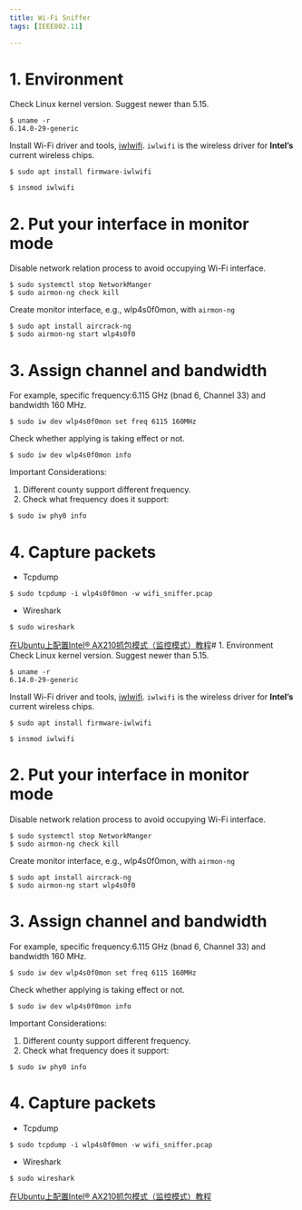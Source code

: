 ```yaml
---
title: Wi-Fi Sniffer
tags: [IEEE802.11]

---
```


# 1. Environment
Check Linux kernel version. Suggest newer than 5.15.
``` console
$ uname -r
6.14.0-29-generic
```

Install Wi-Fi driver and tools, [iwlwifi](https://wireless.docs.kernel.org/en/latest/en/users/drivers/iwlwifi.html).
`iwlwifi` is the wireless driver for **Intel’s** current wireless chips.
``` console
$ sudo apt install firmware-iwlwifi
```

``` console
$ insmod iwlwifi
```

# 2. Put your interface in monitor mode
Disable network relation process to avoid occupying Wi-Fi interface.
``` console
$ sudo systemctl stop NetworkManger
$ sudo airmon-ng check kill
```

Create monitor interface, e.g., wlp4s0f0mon, with `airmon-ng`
``` console
$ sudo apt install aircrack-ng
$ sudo airmon-ng start wlp4s0f0
```

# 3. Assign channel and bandwidth
For example, specific frequency:6.115 GHz (bnad 6, Channel 33) and bandwidth 160 MHz.
``` console
$ sudo iw dev wlp4s0f0mon set freq 6115 160MHz
```

Check whether applying is taking effect or not.
``` console
$ sudo iw dev wlp4s0f0mon info
```

Important Considerations:
1. Different county support different frequency.
2. Check what frequency does it support:
``` console
$ sudo iw phy0 info
```

# 4. Capture packets
* Tcpdump
``` console
$ sudo tcpdump -i wlp4s0f0mon -w wifi_sniffer.pcap
```
* Wireshark
``` console
$ sudo wireshark
```

[在Ubuntu上配置Intel® AX210抓包模式（监控模式）教程](https://blog.csdn.net/weixin_47877869/article/details/146399736)# 1. Environment
Check Linux kernel version. Suggest newer than 5.15.
``` console
$ uname -r
6.14.0-29-generic
```

Install Wi-Fi driver and tools, [iwlwifi](https://wireless.docs.kernel.org/en/latest/en/users/drivers/iwlwifi.html).
`iwlwifi` is the wireless driver for **Intel’s** current wireless chips.
``` console
$ sudo apt install firmware-iwlwifi
```

``` console
$ insmod iwlwifi
```

# 2. Put your interface in monitor mode
Disable network relation process to avoid occupying Wi-Fi interface.
``` console
$ sudo systemctl stop NetworkManger
$ sudo airmon-ng check kill
```

Create monitor interface, e.g., wlp4s0f0mon, with `airmon-ng`
``` console
$ sudo apt install aircrack-ng
$ sudo airmon-ng start wlp4s0f0
```

# 3. Assign channel and bandwidth
For example, specific frequency:6.115 GHz (bnad 6, Channel 33) and bandwidth 160 MHz.
``` console
$ sudo iw dev wlp4s0f0mon set freq 6115 160MHz
```

Check whether applying is taking effect or not.
``` console
$ sudo iw dev wlp4s0f0mon info
```

Important Considerations:
1. Different county support different frequency.
2. Check what frequency does it support:
``` console
$ sudo iw phy0 info
```

# 4. Capture packets
* Tcpdump
``` console
$ sudo tcpdump -i wlp4s0f0mon -w wifi_sniffer.pcap
```
* Wireshark
``` console
$ sudo wireshark
```

[在Ubuntu上配置Intel® AX210抓包模式（监控模式）教程](https://blog.csdn.net/weixin_47877869/article/details/146399736)